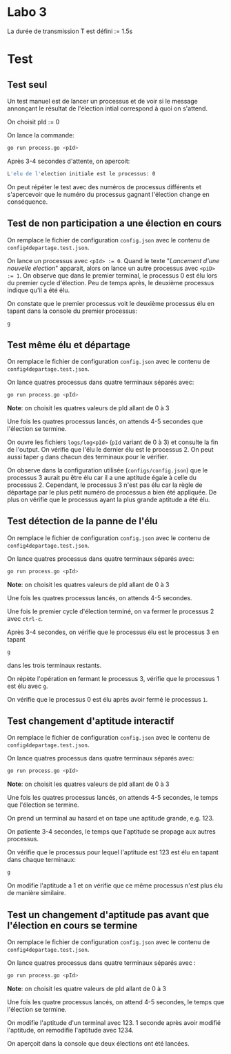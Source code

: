 # Labo 3

La durée de transmission T est défini := 1.5s
# Test
## Test seul
Un test manuel est de lancer un processus et de voir si le message annonçant le 
résultat de l'élection intial correspond à quoi on s'attend.

On choisit pId := 0

On lance la commande:

```bash
go run process.go <pId>
```
Après 3-4 secondes d'attente, on apercoit:
```bash
L'elu de l'election initiale est le processus: 0
```
On peut répéter le test avec des numéros de processus différents et s'apercevoir 
que le numéro du processus gagnant l'élection change en conséquence.

## Test de non participation a une élection en cours
On remplace le fichier de configuration `config.json` avec le contenu de `config4departage.test.json`.

On lance un processus avec `<pId> := 0`. Quand le texte "*Lancement d'une nouvelle election*" 
apparait, alors on lance un autre processus avec `<piD> := 1`. 
On observe que dans le premier terminal, le processus 0 est élu lors du premier cycle d'élection. 
Peu de temps après, le deuxième processus indique qu'il a été élu. 

On constate que le premier processus voit le deuxième processus élu en tapant dans 
la console du premier processus:
```bash
g
```

## Test même élu et départage
On remplace le fichier de configuration `config.json` avec le contenu de `config4departage.test.json`.

On lance quatres processus dans quatre terminaux séparés avec:
```bash
go run process.go <pId>
```
**Note**: on choisit les quatres valeurs de pId allant de 0 à 3

Une fois les quatres processus lancés, on attends 4-5 secondes que l'élection se termine.

On ouvre les fichiers `logs/log<pId>` (`pId` variant de 0 à 3) et consulte la fin 
de l'output. On vérifie que l'élu le dernier élu est le processus 2. 
On peut aussi taper `g` dans chacun des terminaux pour le vérifier.

On observe dans la configuration utilisée (`configs/config.json`) que le 
processus 3 aurait pu être élu car il a une aptitude égale à celle du processus 2. 
Cependant, le processus 3 n'est pas élu car la règle de départage par le plus 
petit numéro de processus a bien été appliquée. 
De plus on vérifie que le processus ayant la plus grande aptitude a été élu.

## Test détection de la panne de l'élu
On remplace le fichier de configuration `config.json` avec le contenu de 
`config4departage.test.json`.

On lance quatres processus dans quatre terminaux séparés avec:
```bash
go run process.go <pId>
```
**Note**: on choisit les quatres valeurs de pId allant de 0 à 3

Une fois les quatres processus lancés, on attends 4-5 secondes.

Une fois le premier cycle d'élection terminé, on va fermer le processus 2 avec `ctrl-c`.

Après 3-4 secondes, on vérifie que le processus élu est le processus 3 en tapant 
```bash
g
```
dans les trois terminaux restants.

On répète l'opération en fermant le processus 3, vérifie que le processus 1 
est élu avec `g`.

On vérifie que le processus 0 est élu après avoir fermé le processus `1`.

## Test changement d'aptitude interactif
On remplace le fichier de configuration `config.json` avec le contenu de `config4departage.test.json`.

On lance quatres processus dans quatre terminaux séparés avec:
```bash
go run process.go <pId>
```
**Note**: on choisit les quatres valeurs de pId allant de 0 à 3

Une fois les quatres processus lancés, on attends 4-5 secondes, le temps que l'élection 
se termine.

On prend un terminal au hasard et on tape une aptitude grande, e.g. 123.

On patiente 3-4 secondes, le temps que l'aptitude se propage aux autres processus.

On vérifie que le processus pour lequel l'aptitude est 123 est élu en tapant 
dans chaque terminaux:
```bash
g
```

On modifie l'aptitude a 1 et on vérifie que ce même processus n'est plus 
élu de manière similaire.

## Test un changement d'aptitude pas avant que l'élection en cours se termine
On remplace le fichier de configuration `config.json` avec le contenu de 
`config4departage.test.json`.

On lance quatres processus dans quatre terminaux séparés avec :
```bash
go run process.go <pId>
```
**Note**: on choisit les quatre valeurs de pId allant de 0 à 3

Une fois les quatre processus lancés, on attend 4-5 secondes, le temps que l'élection 
se termine.

On modifie l'aptitude d'un terminal avec 123. 1 seconde après avoir modifié 
l'aptitude, on remodifie l'aptitude avec 1234.

On aperçoit dans la console que deux élections ont été lancées.